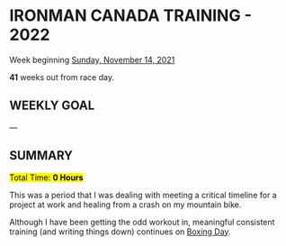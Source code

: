 # IRONMAN CANADA TRAINING - 2022
Week beginning [Sunday, November 14, 2021](javascript:flick('sun');)

**41** weeks out from race day.

## WEEKLY GOAL
&mdash;

## SUMMARY
<mark> Total Time: **0 Hours** </mark>

This was a period that I was dealing with meeting a critical 
timeline for a project at work and healing from a crash on my 
mountain bike.

Although I have been getting the odd workout in, meaningful 
consistent training (and writing things down) continues on 
[Boxing Day](ironman2022-35weeksout).

